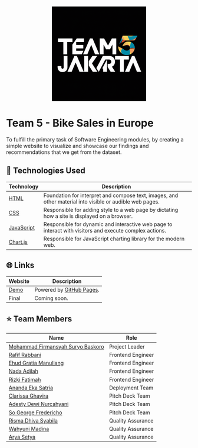 <p align="center">
 <img src="assets/images/logo-team-5.png", width="256px"/>
</p>

# Team 5 - Bike Sales in Europe
To fulfill the primary task of Software Engineering modules, by creating a simple website to visualize and showcase our findings and recommendations that we get from the dataset. 


## 🧰 Technologies Used

| Technology                                                            | Description                                                                                               |
| --------------------------------------------------------------------- | --------------------------------------------------------------------------------------------------------- |
| [HTML](https://developer.mozilla.org/en-US/docs/Web/HTML)             | Foundation for interpret and compose text, images, and other material into visible or audible web pages.  |
| [CSS](https://developer.mozilla.org/en-US/docs/Web/CSS)               | Responsible for adding style to a web page by dictating how a site is displayed on a browser.             |
| [JavaScript](https://developer.mozilla.org/en-US/docs/Web/JavaScript) | Responsible for dynamic and interactive web page to interact with visitors and execute complex actions.   |
| [Chart.js](https://www.chartjs.org/)                                  | Responsible for JavaScript charting library for the modern web.                                           |


## 🌐 Links

| Website                                                                           | Description                                            |
| --------------------------------------------------------------------------------- | ------------------------------------------------------ |
| [Demo](https://kampus-merdeka-software-engineering.github.io/km-feb24-jakarta-5/) | Powered by [GitHub Pages](https://pages.github.com/).  |
| Final                                                                             | Coming soon.                                           |


## ⭐ Team Members

| Name                                                               | Role               |
| ------------------------------------------------------------------ | ------------------ |
| [Mohammad Firmansyah Suryo Baskoro](https://github.com/Firmeteran) | Project Leader     |
| [Rafif Rabbani](https://github.com/rafif125)                       | Frontend Engineer  |
| [Ehud Gratia Manullang](https://github.com/ehudgratia)             | Frontend Engineer  |
| [Nada Adilah](https://github.com/Nadaadilah27)                     | Frontend Engineer  |
| [Rizki Fatimah](https://github.com/hellokiki28)                    | Frontend Engineer  |
| [Ananda Eka Satria](https://github.com/sattria19)                  | Deployment Team    |
| [Clarissa Ghavira](https://github.com/itsmecg)                     | Pitch Deck Team    |
| [Adesty Dewi Nurcahyani](https://github.com/adestydnc)             | Pitch Deck Team    |
| [So George Fredericho](https://github.com/SoGeorgeF)               | Pitch Deck Team    |
| [Risma Dhiva Syabila](https://github.com/rismasyblla)              | Quality Assurance  |
| [Wahyuni Madina](https://github.com/wahyunimadina)                 | Quality Assurance  |
| [Arya Setya](https://github.com/AryaS21)                           | Quality Assurance  |
